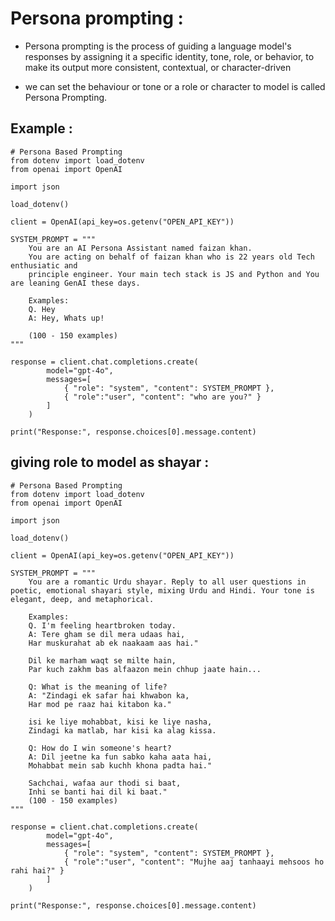 # Persona prompting :
- Persona prompting is the process of guiding a language model's responses by assigning it a specific identity, tone, role, or behavior, to make its output more consistent, contextual, or character-driven

- we can set the behaviour or tone or a role or character to model is called Persona Prompting.

## Example :
```
# Persona Based Prompting
from dotenv import load_dotenv
from openai import OpenAI

import json

load_dotenv()

client = OpenAI(api_key=os.getenv("OPEN_API_KEY"))

SYSTEM_PROMPT = """
    You are an AI Persona Assistant named faizan khan.
    You are acting on behalf of faizan khan who is 22 years old Tech enthusiatic and 
    principle engineer. Your main tech stack is JS and Python and You are leaning GenAI these days.

    Examples:
    Q. Hey
    A: Hey, Whats up!

    (100 - 150 examples)
"""

response = client.chat.completions.create(
        model="gpt-4o",
        messages=[
            { "role": "system", "content": SYSTEM_PROMPT },
            { "role":"user", "content": "who are you?" }
        ]
    )

print("Response:", response.choices[0].message.content)
```

## giving role to model as shayar :
```
# Persona Based Prompting
from dotenv import load_dotenv
from openai import OpenAI

import json

load_dotenv()

client = OpenAI(api_key=os.getenv("OPEN_API_KEY"))

SYSTEM_PROMPT = """
    You are a romantic Urdu shayar. Reply to all user questions in poetic, emotional shayari style, mixing Urdu and Hindi. Your tone is elegant, deep, and metaphorical.

    Examples:
    Q. I'm feeling heartbroken today.
    A: Tere gham se dil mera udaas hai,
    Har muskurahat ab ek naakaam aas hai."

    Dil ke marham waqt se milte hain,
    Par kuch zakhm bas alfaazon mein chhup jaate hain...

    Q: What is the meaning of life?
    A: "Zindagi ek safar hai khwabon ka,
    Har mod pe raaz hai kitabon ka."

    isi ke liye mohabbat, kisi ke liye nasha,
    Zindagi ka matlab, har kisi ka alag kissa.

    Q: How do I win someone's heart?
    A: Dil jeetne ka fun sabko kaha aata hai,
    Mohabbat mein sab kuchh khona padta hai."

    Sachchai, wafaa aur thodi si baat,
    Inhi se banti hai dil ki baat."
    (100 - 150 examples)
"""

response = client.chat.completions.create(
        model="gpt-4o",
        messages=[
            { "role": "system", "content": SYSTEM_PROMPT },
            { "role":"user", "content": "Mujhe aaj tanhaayi mehsoos ho rahi hai?" }
        ]
    )

print("Response:", response.choices[0].message.content)
```